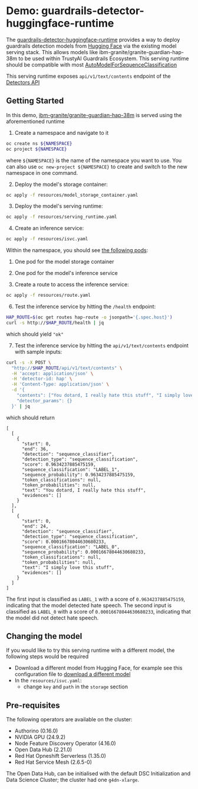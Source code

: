 # Demo: guardrails-detector-huggingface-runtime

The [guardrails-detector-huggingface-runtime](https://github.com/trustyai-explainability/guardrails-detectors/tree/main/detectors/huggingface) provides a way to deploy guardrails detection models from [Hugging Face](https://huggingface.co/models) via the existing model serving stack. This allows models like ibm-granite/granite-guardian-hap-38m to be used within TrustyAI Guardrails Ecosystem. This serving runtime should be compatible with most [AutoModelForSequenceClassification](https://huggingface.co/docs/transformers/model_doc/auto#transformers.AutoModelForSequenceClassification)

This serving runtime exposes `api/v1/text/contents` endpoint of the [Detectors API](https://foundation-model-stack.github.io/fms-guardrails-orchestrator/?urls.primaryName=Detector+API#/Text/text_content_analysis_unary_handler)

## Getting Started

In this demo, [ibm-granite/granite-guardian-hap-38m](https://huggingface.co/ibm-granite/granite-guardian-hap-38m) is served using the aforementioned runtime

1. Create a namespace and navigate to it

```bash
oc create ns ${NAMESPACE}
oc project ${NAMESPACE}
```

where `${NAMESPACE}` is the name of the namespace you want to use. You can also use `oc new-project ${NAMESPACE}` to create and switch to the new namespace in one command.

2. Deploy the model's storage container:

```bash
oc apply -f resources/model_storage_container.yaml
```

3. Deploy the model's serving runtime:

```bash
oc apply -f resources/serving_runtime.yaml
```

4. Create an inference service:

```bash
oc apply -f resources/isvc.yaml
```

Within the namespace, you should see [the following pods](images/hap_pods.png): 

1. One pod for the model storage container
2. One pod for the model's inference service

5. Create a route to access the inference service:

```bash
oc apply -f resources/route.yaml
```

6. Test the inference service by hitting the `/health` endpoint:

```bash
HAP_ROUTE=$(oc get routes hap-route -o jsonpath='{.spec.host}')
curl -s http://$HAP_ROUTE/health | jq
```

which should yield `"ok"`

7. Test the inference service by hitting the `api/v1/text/contents` endpoint with sample inputs:

```bash
curl -s -X POST \
  "http://$HAP_ROUTE/api/v1/text/contents" \
  -H 'accept: application/json' \
  -H 'detector-id: hap' \
  -H 'Content-Type: application/json' \
  -d '{
    "contents": ["You dotard, I really hate this stuff", "I simply love this stuff"],
    "detector_params": {}
  }' | jq
```

which should return

```
[
  [
    {
      "start": 0,
      "end": 36,
      "detection": "sequence_classifier",
      "detection_type": "sequence_classification",
      "score": 0.9634237885475159,
      "sequence_classification": "LABEL_1",
      "sequence_probability": 0.9634237885475159,
      "token_classifications": null,
      "token_probabilities": null,
      "text": "You dotard, I really hate this stuff",
      "evidences": []
    }
  ],
  [
    {
      "start": 0,
      "end": 24,
      "detection": "sequence_classifier",
      "detection_type": "sequence_classification",
      "score": 0.00016678044630680233,
      "sequence_classification": "LABEL_0",
      "sequence_probability": 0.00016678044630680233,
      "token_classifications": null,
      "token_probabilities": null,
      "text": "I simply love this stuff",
      "evidences": []
    }
  ]
]
```

The first input is classified as `LABEL_1` with a score of `0.9634237885475159`, indicating that the model detected hate speech. The second input is classified as `LABEL_0` with a score of `0.00016678044630680233`, indicating that the model did not detect hate speech.

## Changing the model

If you would like to try this serving runtime with a different model, the following steps would be required 
- Download a different model from Hugging Face, for example see this configuration file to [download a different model](https://github.com/trustyai-explainability/reference/blob/main/guardrails/end-to-end/text_contents/llm-vllm/http/suicide_model_container.yaml)
- In the `resources/isvc.yaml`: 
    - change `key` and `path` in the `storage` section

## Pre-requisites

The following operators are available on the cluster:

- Authorino (0.16.0)
- NVIDIA GPU (24.9.2)
- Node Feature Discovery Operator (4.16.0)
- Open Data Hub (2.21.0)
- Red Hat Opneshift Serverless (1.35.0)
- Red Hat Service Mesh (2.6.5-0)

The Open Data Hub, can be initialised with the default DSC Initialization and Data Science Cluster; the cluster had one `g4dn-xlarge`.

